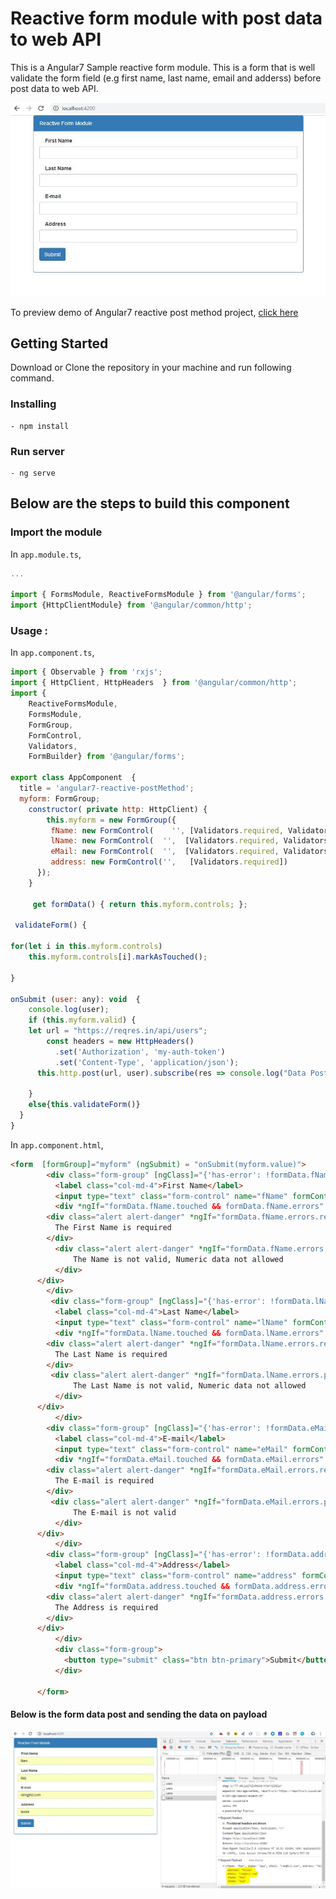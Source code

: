 # Reactive form module with post data to web API

This is a Angular7 Sample reactive form module. This is a form that is well validate the form field (e.g first name, last name, email and adderss) before post data to web API.

<p align="center">
    <img  alt="Angular7-reactive-postMethod" src="img/reactive-postMethod.JPG" class="img-responsive">
</p>

To preview demo of Angular7 reactive post method project, [click here](https://angular-reactiveform-post-method.stackblitz.io)



## Getting Started
Download  or Clone the repository in your machine and run following command.

### Installing
    - npm install

### Run server
    - ng serve

## Below are the steps to build this component


### Import the module

In `app.module.ts`,

```javascript
...

import { FormsModule, ReactiveFormsModule } from '@angular/forms';
import {HttpClientModule} from '@angular/common/http';


```

### Usage : 

In `app.component.ts`,

```javascript
import { Observable } from 'rxjs'; 
import { HttpClient, HttpHeaders  } from '@angular/common/http';
import { 
	ReactiveFormsModule,
    FormsModule,
    FormGroup,
    FormControl,
    Validators,
    FormBuilder} from '@angular/forms';

export class AppComponent  {
  title = 'angular7-reactive-postMethod';
  myform: FormGroup;	  
    constructor( private http: HttpClient) {
    	this.myform = new FormGroup({
         fName: new FormControl(	'',	[Validators.required, Validators.pattern('^[a-zA-Z]{2,15}$')]),
         lName: new FormControl(  '',  [Validators.required, Validators.pattern('^[a-zA-Z]{2,15}$')]),
         eMail: new FormControl(  '',  [Validators.required, Validators.pattern('^.+@.+\..+$')]),
         address: new FormControl('', 	[Validators.required])
      });  
  	}

  	 get formData() { return this.myform.controls; };
  
 validateForm() { 

for(let i in this.myform.controls)
    this.myform.controls[i].markAsTouched();

}

onSubmit (user: any): void  {
	console.log(user);    
    if (this.myform.valid) {
    let url = "https://reqres.in/api/users";     
        const headers = new HttpHeaders()
          .set('Authorization', 'my-auth-token')
          .set('Content-Type', 'application/json');
      this.http.post(url, user).subscribe(res => console.log("Data Post Done"));
    
	}
	else{this.validateForm()}
  }
}

```


In `app.component.html`,

```html
<form  [formGroup]="myform" (ngSubmit) = "onSubmit(myform.value)">
        <div class="form-group" [ngClass]="{'has-error': !formData.fName.valid && formData.fName.touched}">
          <label class="col-md-4">First Name</label>
          <input type="text" class="form-control" name="fName" formControlName="fName" />
          <div *ngIf="formData.fName.touched && formData.fName.errors" style="margin-top:10px">
        <div class="alert alert-danger" *ngIf="formData.fName.errors.required">
          The First Name is required
        </div>     
          <div class="alert alert-danger" *ngIf="formData.fName.errors.pattern">
              The Name is not valid, Numeric data not allowed
          </div>          
      </div>
        </div>
         <div class="form-group" [ngClass]="{'has-error': !formData.lName.valid && formData.lName.touched}">
          <label class="col-md-4">Last Name</label>
          <input type="text" class="form-control" name="lName" formControlName="lName"/>
          <div *ngIf="formData.lName.touched && formData.lName.errors" style="margin-top:10px">
        <div class="alert alert-danger" *ngIf="formData.lName.errors.required">
          The Last Name is required
        </div>
         <div class="alert alert-danger" *ngIf="formData.lName.errors.pattern">
              The Last Name is not valid, Numeric data not allowed
          </div>
      </div>
          </div>
        <div class="form-group" [ngClass]="{'has-error': !formData.eMail.valid && formData.eMail.touched}">
          <label class="col-md-4">E-mail</label>
          <input type="text" class="form-control" name="eMail" formControlName="eMail"/>
          <div *ngIf="formData.eMail.touched && formData.eMail.errors" style="margin-top:10px">
        <div class="alert alert-danger" *ngIf="formData.eMail.errors.required">
          The E-mail is required
        </div>
         <div class="alert alert-danger" *ngIf="formData.eMail.errors.pattern">
              The E-mail is not valid
          </div>
      </div>
          </div> 
        <div class="form-group" [ngClass]="{'has-error': !formData.address.valid && formData.address.touched}">
          <label class="col-md-4">Address</label>
          <input type="text" class="form-control" name="address" formControlName="address"/>
          <div *ngIf="formData.address.touched && formData.address.errors" style="margin-top:10px">
        <div class="alert alert-danger" *ngIf="formData.address.errors.required">
          The Address is required
        </div>         
      </div>
          </div>
          <div class="form-group">
            <button type="submit" class="btn btn-primary">Submit</button>
          </div>          
      
      </form>
```

#### Below is  the form data post and sending the data on payload
<p align="center">
    <img  alt="Angular7-reactive-postData" src="img/reactive-postData.JPG" class="img-responsive">
</p>
